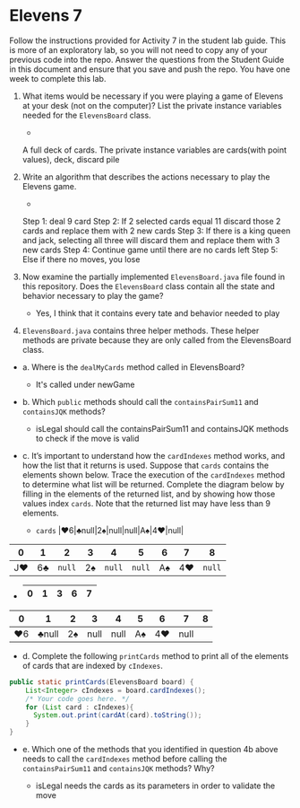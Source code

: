 # Elevens 7

Follow the instructions provided for Activity 7 in the student lab guide. This is more of an exploratory lab, so you will not need to copy any of your previous code into the repo. Answer the questions from the Student Guide in this document and ensure that you save and push the repo. You have one week to complete this lab.

1. What items would be necessary if you were playing a game of Elevens at your desk (not on the computer)? List the private instance variables needed for the `ElevensBoard` class.

    *
    A full deck of cards.
    The private instance variables are cards(with point values), deck, discard pile

2. Write an algorithm that describes the actions necessary to play the Elevens game.

    *
    Step 1: deal 9 card
    Step 2: If 2 selected cards equal 11 discard those 2 cards and replace them with 2 new cards
    Step 3: If there is a king queen and jack, selecting all three will discard them and replace them with 3 new cards
    Step 4: Continue game until there are no cards left
    Step 5: Else if there no moves, you lose


3. Now examine the partially implemented `ElevensBoard.java` file found in this repository. Does the `ElevensBoard` class contain all the state and behavior necessary to play the game?

    * Yes, I think that it contains every tate and behavior needed to play

4. `ElevensBoard.java` contains three helper methods. These helper methods are private because they are only called from the ElevensBoard class.

  * a. Where is the `dealMyCards` method called in ElevensBoard?

      * It's called under newGame

  * b. Which `public` methods should call the `containsPairSum11` and `containsJQK` methods?

      * isLegal should call the containsPairSum11 and containsJQK methods to check if the move is valid

  * c. It’s important to understand how the `cardIndexes` method works, and how the list that it returns is used. Suppose that `cards` contains the elements shown below. Trace the execution of the `cardIndexes` method to determine what list will be returned. Complete the diagram below by filling in the elements of the returned list, and by showing how those values index `cards`. Note that the returned list may have less than 9 elements.

    * `cards`
    |♥6|♣null|2♠|null|null|A♠|4♥|null|

| 0  | 1  |  2   | 3  |  4   |  5   | 6  | 7  |  8   |
|:--:|:--:|:----:|:--:|:----:|:----:|:--:|:--:|:----:|
| J♥ | 6♣ |`null`| 2♠ |`null`|`null`| A♠ | 4♥ |`null`|

   *  | 0 | 1 | 3 | 6 | 7 |
      |---|---|---|---|---|

| 0  | 1  | 2  | 3  | 4  | 5  | 6  | 7  | 8  |
|:--:|:--:|:--:|:--:|:--:|:--:|:--:|:--:|:--:|
|♥6  |♣null|2♠ |null|null|A♠  |4♥  |null|


  * d. Complete the following `printCards` method to print all of the elements of cards that are indexed by `cIndexes`.
```java
public static printCards(ElevensBoard board) {
    List<Integer> cIndexes = board.cardIndexes();
    /* Your code goes here. */
    for (List card : cIndexes){
      System.out.print(cardAt(card).toString());
    }
}
```

  * e. Which one of the methods that you identified in question 4b above needs to call the `cardIndexes` method before calling the `containsPairSum11` and `containsJQK` methods? Why?

      * isLegal needs the cards as its parameters in order to validate the move
